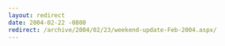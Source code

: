 ```yaml
---
layout: redirect
date: 2004-02-22 -0800
redirect: /archive/2004/02/23/weekend-update-Feb-2004.aspx/
---
```

